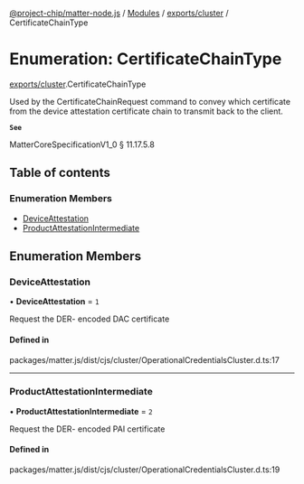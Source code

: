 [@project-chip/matter-node.js](../README.md) / [Modules](../modules.md) / [exports/cluster](../modules/exports_cluster.md) / CertificateChainType

# Enumeration: CertificateChainType

[exports/cluster](../modules/exports_cluster.md).CertificateChainType

Used by the CertificateChainRequest command to convey which certificate from the device attestation certificate
chain to transmit back to the client.

**`See`**

MatterCoreSpecificationV1_0 § 11.17.5.8

## Table of contents

### Enumeration Members

- [DeviceAttestation](exports_cluster.CertificateChainType.md#deviceattestation)
- [ProductAttestationIntermediate](exports_cluster.CertificateChainType.md#productattestationintermediate)

## Enumeration Members

### DeviceAttestation

• **DeviceAttestation** = ``1``

Request the DER- encoded DAC certificate

#### Defined in

packages/matter.js/dist/cjs/cluster/OperationalCredentialsCluster.d.ts:17

___

### ProductAttestationIntermediate

• **ProductAttestationIntermediate** = ``2``

Request the DER- encoded PAI certificate

#### Defined in

packages/matter.js/dist/cjs/cluster/OperationalCredentialsCluster.d.ts:19
